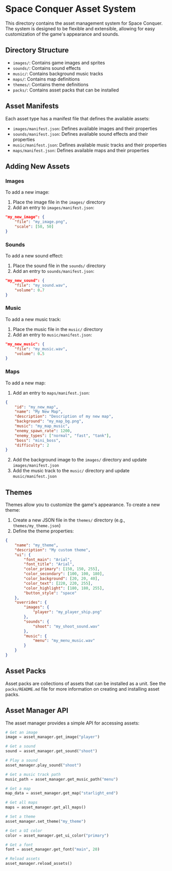 # Space Conquer Asset System

This directory contains the asset management system for Space Conquer. The system is designed to be flexible and extensible, allowing for easy customization of the game's appearance and sounds.

## Directory Structure

- `images/`: Contains game images and sprites
- `sounds/`: Contains sound effects
- `music/`: Contains background music tracks
- `maps/`: Contains map definitions
- `themes/`: Contains theme definitions
- `packs/`: Contains asset packs that can be installed

## Asset Manifests

Each asset type has a manifest file that defines the available assets:

- `images/manifest.json`: Defines available images and their properties
- `sounds/manifest.json`: Defines available sound effects and their properties
- `music/manifest.json`: Defines available music tracks and their properties
- `maps/manifest.json`: Defines available maps and their properties

## Adding New Assets

### Images

To add a new image:

1. Place the image file in the `images/` directory
2. Add an entry to `images/manifest.json`:

```json
"my_new_image": {
    "file": "my_image.png",
    "scale": [50, 50]
}
```

### Sounds

To add a new sound effect:

1. Place the sound file in the `sounds/` directory
2. Add an entry to `sounds/manifest.json`:

```json
"my_new_sound": {
    "file": "my_sound.wav",
    "volume": 0.7
}
```

### Music

To add a new music track:

1. Place the music file in the `music/` directory
2. Add an entry to `music/manifest.json`:

```json
"my_new_music": {
    "file": "my_music.wav",
    "volume": 0.5
}
```

### Maps

To add a new map:

1. Add an entry to `maps/manifest.json`:

```json
{
    "id": "my_new_map",
    "name": "My New Map",
    "description": "Description of my new map",
    "background": "my_map_bg.png",
    "music": "my_map_music",
    "enemy_spawn_rate": 1200,
    "enemy_types": ["normal", "fast", "tank"],
    "boss": "mini_boss",
    "difficulty": 2
}
```

2. Add the background image to the `images/` directory and update `images/manifest.json`
3. Add the music track to the `music/` directory and update `music/manifest.json`

## Themes

Themes allow you to customize the game's appearance. To create a new theme:

1. Create a new JSON file in the `themes/` directory (e.g., `themes/my_theme.json`)
2. Define the theme properties:

```json
{
    "name": "my_theme",
    "description": "My custom theme",
    "ui": {
        "font_main": "Arial",
        "font_title": "Arial",
        "color_primary": [150, 150, 255],
        "color_secondary": [100, 100, 180],
        "color_background": [20, 20, 40],
        "color_text": [220, 220, 255],
        "color_highlight": [180, 180, 255],
        "button_style": "space"
    },
    "overrides": {
        "images": {
            "player": "my_player_ship.png"
        },
        "sounds": {
            "shoot": "my_shoot_sound.wav"
        },
        "music": {
            "menu": "my_menu_music.wav"
        }
    }
}
```

## Asset Packs

Asset packs are collections of assets that can be installed as a unit. See the `packs/README.md` file for more information on creating and installing asset packs.

## Asset Manager API

The asset manager provides a simple API for accessing assets:

```python
# Get an image
image = asset_manager.get_image("player")

# Get a sound
sound = asset_manager.get_sound("shoot")

# Play a sound
asset_manager.play_sound("shoot")

# Get a music track path
music_path = asset_manager.get_music_path("menu")

# Get a map
map_data = asset_manager.get_map("starlight_end")

# Get all maps
maps = asset_manager.get_all_maps()

# Set a theme
asset_manager.set_theme("my_theme")

# Get a UI color
color = asset_manager.get_ui_color("primary")

# Get a font
font = asset_manager.get_font("main", 20)

# Reload assets
asset_manager.reload_assets()
```

